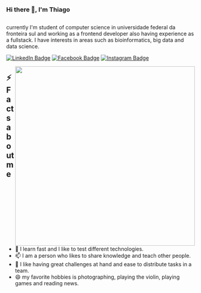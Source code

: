### Hi there 👋, I'm Thiago


##

<p>currently I'm student of computer science in universidade federal da fronteira sul and working as a frontend developer also having experience as a fullstack. I have interests in areas such as bioinformatics, big data and data science.</p>

<a href="https://www.linkedin.com/in/thiago-henrique-ferreira-correa-706b0389/" target="_blank" rel="noreferrer"><img src="https://img.shields.io/badge/-thiago%20henrique%20ferreira%20correa-blue?style=flat-square&amp;labelColor=0077B5&amp;logo=LinkedIn&amp;link=https://www.linkedin.com/in/thiago-henrique-ferreira-correa-706b0389/" alt="LinkedIn Badge"></a> 
<a href="https://facebook.com/thiago.corr" target="_blank" rel="noreferrer"><img src="https://img.shields.io/badge/-thiago.corr-blue?style=flat&labelColor=1ca0f1&logo=facebook&logoColor=white&link=https://www.facebook.com/thiago.corr/" alt="Facebook Badge"></a> 
<a href="https://instagram.com/indiefarofinha" target="_blank" rel="noreferrer"><img src="https://img.shields.io/badge/-%40indiefarofinha-%23A020F0%09?style=flat&logo=instagram&logoColor=white&link=https://instagram.com/indiefarofinha/" alt="Instagram Badge"></a>

<img align="right" src="https://i.imgur.com/yicqjkz.gif" width="480"/>
<h2>⚡ Facts about me </h2>
<ul>
     <li>🔭 I learn fast and I like to test different technologies.</li>
     <li> 📫 I am a person who likes to share knowledge and teach other people.</li>
     <li>🌱 I like having great challenges at hand and ease to distribute tasks in a team.</li>           
     <li>😄 my favorite hobbies is photographing, playing the violin, playing games and reading news.</li>
</ul>
<!--
**tiodospc/tiodospc** is a ✨ _special_ ✨ repository because its `README.md` (this file) appears on your GitHub profile.

Here are some ideas to get you started:

- 🔭 I’m currently working on ...
- 🌱 I’m currently learning ...t
- 📫 How to reach me: ...
- 😄 Pronouns: ...
- ⚡ Fun fact: ...
- 

-->
